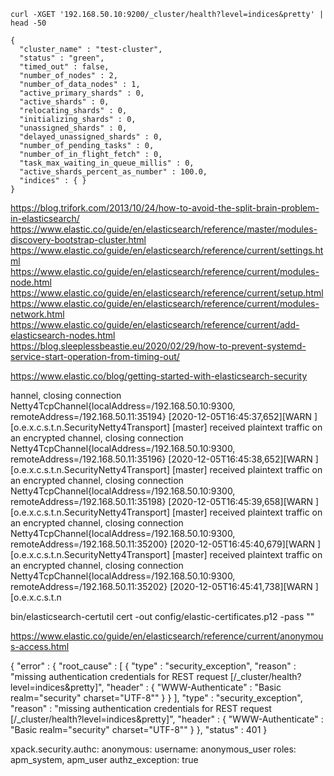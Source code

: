```
curl -XGET '192.168.50.10:9200/_cluster/health?level=indices&pretty' | head -50
```

```
{
  "cluster_name" : "test-cluster",
  "status" : "green",
  "timed_out" : false,
  "number_of_nodes" : 2,
  "number_of_data_nodes" : 1,
  "active_primary_shards" : 0,
  "active_shards" : 0,
  "relocating_shards" : 0,
  "initializing_shards" : 0,
  "unassigned_shards" : 0,
  "delayed_unassigned_shards" : 0,
  "number_of_pending_tasks" : 0,
  "number_of_in_flight_fetch" : 0,
  "task_max_waiting_in_queue_millis" : 0,
  "active_shards_percent_as_number" : 100.0,
  "indices" : { }
}

```


https://blog.trifork.com/2013/10/24/how-to-avoid-the-split-brain-problem-in-elasticsearch/
https://www.elastic.co/guide/en/elasticsearch/reference/master/modules-discovery-bootstrap-cluster.html
https://www.elastic.co/guide/en/elasticsearch/reference/current/settings.html
https://www.elastic.co/guide/en/elasticsearch/reference/current/modules-node.html
https://www.elastic.co/guide/en/elasticsearch/reference/current/setup.html
https://www.elastic.co/guide/en/elasticsearch/reference/current/modules-network.html
https://www.elastic.co/guide/en/elasticsearch/reference/current/add-elasticsearch-nodes.html
https://blog.sleeplessbeastie.eu/2020/02/29/how-to-prevent-systemd-service-start-operation-from-timing-out/



https://www.elastic.co/blog/getting-started-with-elasticsearch-security





hannel, closing connection Netty4TcpChannel{localAddress=/192.168.50.10:9300, remoteAddress=/192.168.50.11:35194}
[2020-12-05T16:45:37,652][WARN ][o.e.x.c.s.t.n.SecurityNetty4Transport] [master] received plaintext traffic on an encrypted channel, closing connection Netty4TcpChannel{localAddress=/192.168.50.10:9300, remoteAddress=/192.168.50.11:35196}
[2020-12-05T16:45:38,652][WARN ][o.e.x.c.s.t.n.SecurityNetty4Transport] [master] received plaintext traffic on an encrypted channel, closing connection Netty4TcpChannel{localAddress=/192.168.50.10:9300, remoteAddress=/192.168.50.11:35198}
[2020-12-05T16:45:39,658][WARN ][o.e.x.c.s.t.n.SecurityNetty4Transport] [master] received plaintext traffic on an encrypted channel, closing connection Netty4TcpChannel{localAddress=/192.168.50.10:9300, remoteAddress=/192.168.50.11:35200}
[2020-12-05T16:45:40,679][WARN ][o.e.x.c.s.t.n.SecurityNetty4Transport] [master] received plaintext traffic on an encrypted channel, closing connection Netty4TcpChannel{localAddress=/192.168.50.10:9300, remoteAddress=/192.168.50.11:35202}
[2020-12-05T16:45:41,738][WARN ][o.e.x.c.s.t.n

bin/elasticsearch-certutil cert -out config/elastic-certificates.p12 -pass ""

https://www.elastic.co/guide/en/elasticsearch/reference/current/anonymous-access.html

{
  "error" : {
    "root_cause" : [
      {
        "type" : "security_exception",
        "reason" : "missing authentication credentials for REST request [/_cluster/health?level=indices&pretty]",
        "header" : {
          "WWW-Authenticate" : "Basic realm=\"security\" charset=\"UTF-8\""
        }
      }
    ],
    "type" : "security_exception",
    "reason" : "missing authentication credentials for REST request [/_cluster/health?level=indices&pretty]",
    "header" : {
      "WWW-Authenticate" : "Basic realm=\"security\" charset=\"UTF-8\""
    }
  },
  "status" : 401
}


xpack.security.authc:
  anonymous:
    username: anonymous_user
    roles: apm_system, apm_user
    authz_exception: true